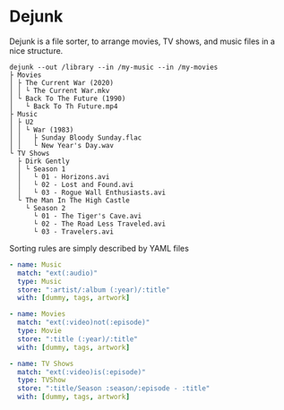 # Dejunk 

Dejunk is a file sorter, to arrange movies, TV shows, and music files in a nice structure.

```shell
dejunk --out /library --in /my-music --in /my-movies
├ Movies
│ ├ The Current War (2020)
│ │ └ The Current War.mkv
│ └ Back To The Future (1990)
│   └ Back To Th Future.mp4
├ Music
│ ├ U2
│ │ └ War (1983)
│ │   ├ Sunday Bloody Sunday.flac
│ │   └ New Year's Day.wav
└ TV Shows
  ├ Dirk Gently
  │ └ Season 1
  │   └ 01 - Horizons.avi
  │   └ 02 - Lost and Found.avi
  │   └ 03 - Rogue Wall Enthusiasts.avi
  └ The Man In The High Castle
    └ Season 2
      └ 01 - The Tiger's Cave.avi
      └ 02 - The Road Less Traveled.avi
      └ 03 - Travelers.avi
```

Sorting rules are simply described by YAML files

```yaml
- name: Music
  match: "ext(:audio)"
  type: Music
  store: ":artist/:album (:year)/:title"
  with: [dummy, tags, artwork]

- name: Movies
  match: "ext(:video)not(:episode)"
  type: Movie
  store: ":title (:year)/:title"
  with: [dummy, tags, artwork]

- name: TV Shows
  match: "ext(:video)is(:episode)"
  type: TVShow
  store: ":title/Season :season/:episode - :title"
  with: [dummy, tags, artwork]
```
